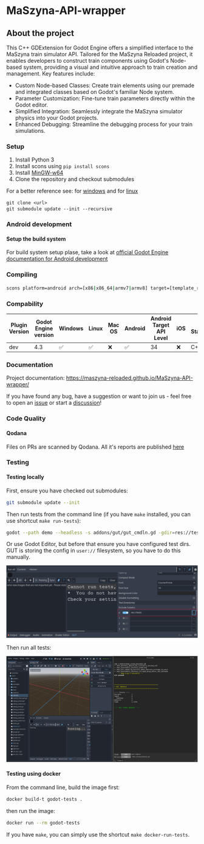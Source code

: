 # MaSzyna-API-wrapper

## About the project

This C++ GDExtension for Godot Engine offers a simplified interface to the MaSzyna train simulator API. Tailored for the MaSzyna Reloaded project, it enables developers to construct train components using Godot's Node-based system, providing a visual and intuitive approach to train creation and management. Key features include:

- Custom Node-based Classes: Create train elements using our premade and integrated classes based on Godot's familiar Node system.
- Parameter Customization: Fine-tune train parameters directly within the Godot editor.
- Simplified Integration: Seamlessly integrate the MaSzyna simulator physics into your Godot projects.
- Enhanced Debugging: Streamline the debugging process for your train simulations.

### Setup

1. Install Python 3
2. Install scons using `pip install scons`
3. Install [MinGW-w64](https://mingw-w64.org/)
4. Clone the repository and checkout submodules

For a better reference see: for [windows](https://docs.godotengine.org/en/4.3/contributing/development/compiling/compiling_for_windows.html) and for [linux](https://docs.godotengine.org/en/4.3/contributing/development/compiling/compiling_for_linuxbsd.html)

```
git clone <url>
git submodule update --init --recursive
```

### Android development
#### Setup the build system   
For build system setup plase, take a look at [official Godot Engine documentation for Android development](https://docs.godotengine.org/en/4.3/tutorials/export/exporting_for_android.html)
### Compiling
```bash
scons platform=android arch=[x86|x86_64|armv7|armv8] target=[template_release|template_debug]
```
### Compability

| Plugin Version | Godot Engine version | Windows | Linux | Mac OS | Android | Android Target API Level | iOS | C++ Standard | MaSzyna Version |
|----------------|----------------------|---------|-------|--------|---------|--------------------------|-----|--------------|-----------------|
| dev            | 4.3                  | ✅       | ✅       | ❌       | ✅      | 34 | ❌       | C++ 17       | 24.06 |

### Documentation

Project documentation: https://maszyna-reloaded.github.io/MaSzyna-API-wrapper/

If you have found any bug, have a suggestion or want to join us - feel free to open an [issue](https://github.com/MaSzyna-Reloaded/MaSzyna-API-wrapper/issues) or start a [discussion](https://github.com/MaSzyna-Reloaded/MaSzyna-API-wrapper/discussions)!

### Code Quality

#### Qodana
Files on PRs are scanned by Qodana. All it's reports are published [here](https://qodana.cloud/projects/ARjJ6)

### Testing

#### Testing locally

First, ensure you have checked out submodules:

```bash
git submodule update --init
```

Then run tests from the command line (if you have `make` installed, you can use shortcut `make run-tests`):

```bash
godot --path demo --headless -s addons/gut/gut_cmdln.gd -gdir=res://tests/ -gexit
```


Or use Godot Editor, but before that ensure you have configured test dirs.
GUT is storing the config in `user://` filesystem, so you have to do this manually.

![Godot GUT Configuration](docs/assets/gut-gui-tests-config.png)

Then run all tests:

![Godot GUT Running Tests](docs/assets/gut-gui-tests-running.png)


#### Testing using docker

From the command line, build the image first:

```bash
docker build-t godot-tests .
```

then run the image:

```bash
docker run --rm godot-tests
```

If you have `make`, you can simply use the shortcut `make docker-run-tests`.
